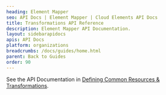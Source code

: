 ```yaml
---
heading: Element Mapper
seo: API Docs | Element Mapper | Cloud Elements API Docs
title: Transformations API Reference
description: Element Mapper API Documentation.
layout: sidebarapidocs
apis: API Docs
platform: organizations
breadcrumbs: /docs/guides/home.html
parent: Back to Guides
order: 90
---
```


See the  API Documentation in [Defining Common Resources & Transformations](../../guides/common-resources/index.html).

